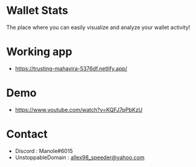 # Wallet Stats
The place where you can easily visualize and analyze your wallet activity!

# Working app
- https://trusting-mahavira-5376df.netlify.app/

# Demo
- https://www.youtube.com/watch?v=KQFJ7pPbKzU

# Contact
- Discord : Manole#6015
- UnstoppableDomain : allex98_speeder@yahoo.com
